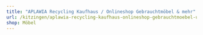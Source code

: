 ```yaml
---
title: "APLAWIA Recycling Kaufhaus / Onlineshop Gebrauchtmöbel & mehr"
url: /kitzingen/aplawia-recycling-kaufhaus-onlineshop-gebrauchtmoebel-und-mehr/
shop: Möbel
---
```

